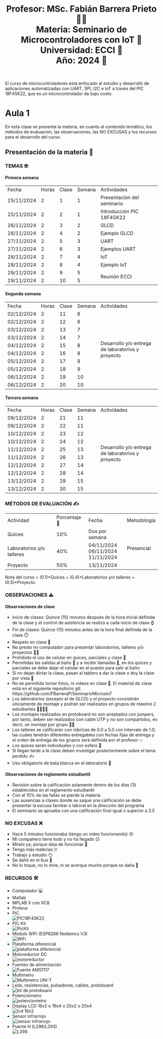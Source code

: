 <h1 align="center">Profesor: MSc. Fabián Barrera Prieto 👨‍🏫<br>
Materia: Seminario de Microcontroladores con IoT 🤖<br>
Universidad: ECCI 🏫<br>
Año: 2024 📅</h1><br>

El curso de microcontroladores está enfocado al estudio y desarrollo de aplicaciones automatizadas con UART, SPI, I2C e IoT a través del PIC 18F45K22, que es un microcontrolador de bajo costo. 

<h1>Aula 1</h1>

En esta clase se presenta la materia, en cuanto al contenido temático, los métodos de evaluación, las observaciones, las NO EXCUSAS y los recursos para el desarrollo del curso.

<h2>Presentación de la materia 🚀</h2>

<h3>TEMAS 🤓</h3>

<h4>Primera semana</h4>

<table>
	<tr>
		<td>Fecha</td> <td>Horas</td> <td>Clase</td> <td>Semana</td> <td>Actividades</td>
	</tr>
	<tr>
		<td>25/11/2024</td> <td>2</td> <td>1</td> <td>1</td> <td>Presentación del seminario</td>
	</tr>
    <tr>
		<td>25/11/2024</td> <td>2</td> <td>2</td> <td>1</td> <td>Introducción PIC 18F45K22</td>
	</tr>
	<tr>
		<td>26/11/2024</td> <td>2</td> <td>3</td> <td>2</td> <td>GLCD</td>
	</tr>
	<tr>
		<td>26/11/2024</td> <td>2</td> <td>4</td> <td>2</td> <td>Ejemplo GLCD</td>
	</tr>
	<tr>
		<td>27/11/2024</td> <td>2</td> <td>5</td> <td>3</td> <td>UART</td>
	</tr>
	<tr>
		<td>27/11/2024</td> <td>2</td> <td>6</td> <td>3</td> <td>Ejemplos UART</td>
	</tr>
    <tr>
		<td>28/11/2024</td> <td>2</td> <td>7</td> <td>4</td> <td>IoT</td>
	</tr>
    <tr>
		<td>28/11/2024</td> <td>2</td> <td>8</td> <td>4</td> <td>Ejemplo IoT</td>
	</tr>
	<tr>
		<td>29/11/2024</td> <td>2</td> <td>9</td> <td>5</td> <td rowspan="2">Reunión ECCI</td>
	</tr>
    <tr>
		<td>29/11/2024</td> <td>2</td> <td>10</td> <td>5</td>
	</tr>

</table>

<h4>Segunda semana</h4>

<table>
	<tr>
		<td>Fecha</td> <td>Horas</td> <td>Clase</td> <td>Semana</td> <td>Actividades</td>
	</tr>
	<tr>
		<td>02/12/2024</td> <td>2</td> <td>11</td> <td>6</td> <td rowspan="10">Desarrollo y/o entrega de laboratorios y proyecto</td>
	</tr>
	<tr>
		<td>02/12/2024</td> <td>2</td> <td>12</td> <td>6</td> 
	</tr>
	<tr>
		<td>03/12/2024</td> <td>2</td> <td>13</td> <td>7</td> 
	</tr>
	<tr>
		<td>03/12/2024</td> <td>2</td> <td>14</td> <td>7</td> 
	</tr>
	<tr>
		<td>04/12/2024</td> <td>2</td> <td>15</td> <td>8</td> 
	</tr>
    <tr>
		<td>04/12/2024</td> <td>2</td> <td>16</td> <td>8</td> 
	</tr>
    <tr>
		<td>05/12/2024</td> <td>2</td> <td>17</td> <td>9</td> 
	</tr>
    <tr>
		<td>05/12/2024</td> <td>2</td> <td>18</td> <td>9</td> 
	</tr>
	<tr>
		<td>06/12/2024</td> <td>2</td> <td>19</td> <td>10</td> 
	</tr>
    <tr>
		<td>06/12/2024</td> <td>2</td> <td>20</td> <td>10</td> 
	</tr>

</table>

<h4>Tercera semana</h4>

<table>
	<tr>
		<td>Fecha</td> <td>Horas</td> <td>Clase</td> <td>Semana</td> <td>Actividades</td>
	</tr>
	<tr>
		<td>09/12/2024</td> <td>2</td> <td>21</td> <td>11</td> <td rowspan="10">Desarrollo y/o entrega de laboratorios y proyecto</td>
	</tr>
	<tr>
		<td>09/12/2024</td> <td>2</td> <td>22</td> <td>11</td> 
	</tr>
	<tr>
		<td>10/12/2024</td> <td>2</td> <td>23</td> <td>12</td> 
	</tr>
	<tr>
		<td>10/12/2024</td> <td>2</td> <td>24</td> <td>12</td> 
	</tr><!--Finalización de clases-->
	<tr>
		<td>11/12/2024</td> <td>2</td> <td>25</td> <td>13</td> 
	</tr>
    <tr>
		<td>11/12/2024</td> <td>2</td> <td>26</td> <td>13</td> 
	</tr>
    <tr>
		<td>12/12/2024</td> <td>2</td> <td>27</td> <td>14</td> 
	</tr>
    <tr>
		<td>12/12/2024</td> <td>2</td> <td>28</td> <td>14</td> 
	</tr>
    <tr>
		<td>13/12/2024</td> <td>2</td> <td>29</td> <td>15</td>
	</tr>
    <tr>
		<td>13/12/2024</td> <td>2</td> <td>30</td> <td>15</td>
	</tr>

</table>

<h3>MÉTODOS DE EVALUACIÓN ✍️</h3>

<table>
	<tr>
		<td>Actividad</td>
		<td>Porcentaje 💯</td>
		<td>Fecha</td>
		<td>Metodología</td>
	</tr>
	<tr>
		<td>Quices</td>
		<td>10%</td>
		<td>Dos por semana</td>
		<td rowspan="3">Presencial</td>
	</tr>
	<tr>
		<td>Laboratorios y/o talleres</td>
		<td>40%</td>
		<td>04/11/2024<br>06/11/2024<br>11/11/2024</td>
	</tr>
    <tr>
		<td>Proyecto</td>
		<td>50%</td>
		<td>13/11/2024</td>
	</tr>
</table>

Nota del curso = (0.1)*Quices + (0.4)*Laboratorios y/o talleres + (0.5)*Proyecto

<h3>OBSERVACIONES ⚠️</h3>

<h4>Observaciones de clase</h4>
	<ul>
		<li> Inicio de clases: Quince (15) minutos después de la hora inicial definida de la clase y el control de asistencia se realiza a cada inicio de clase ⌚</li>
		<li> Fin de clases: Quince (15) minutos antes de la hora final definida de la clase ⏱️</li>
		<li> Respeto en clase 🤝</li>
		<li> No presto mi computador para presentar laboratorios, talleres y/o proyectos 🤦‍♂️</li>
		<li> Prohibido el uso de celular en quices, parciales y clase 📵</li>
		<li> Permitidas las salidas al baño 🚻 y a recibir llamadas 📲, en los quices y parciales se debe dejar el celular en el puesto para salir al baño</li>
		<li> Si no dejan dictar la clase, pasan al tablero a dar la clase o doy la clase por vista 😤</li>
		<li> No es permitido tomar fotos, ni videos en clase 📵. El material de clase está en el siguiente repositorio git: https://github.com/FBarreraP/SeminarioMicrosIoT </li>
		<li> Los laboratorios (excepto el de GLCD) y el proyecto consistirán únicamente de montaje y podrán ser realizados en grupos de máximo 2 estudiantes 🧍‍♂️🧍‍♀️</li>
		<li> Los montajes realizados en protoboard no son aceptados con jumpers, por tanto, deben ser realizados con cable UTP y no son compartidos, es decir, un montaje por grupo 🤷‍♂️</li>
		<li> Los talleres se calificarán con rúbricas de 0.0 a 5.0 con intervalo de 1.0; las cuales tendrán diferentes entregables con fechas fijas de entrega y el orden de entrega de los grupos será definida por el profesor 💥</li> 
		<li> Los quices serán individuales y con esfero 📄</li> 
		<li> Si llegan tarde a la clase deben investigar posteriormente sobre el tema perdido ✍️</li> 
        <li> Uso obligatorio de bata blanca en el laboratorio 🥼</li>
	</ul>

<h4>Observaciones de reglamento estudiantil</h4>
<ul>
	<li> Revisión sobre la calificación solamente dentro de los dias (3) establecidos en el reglamento estudiantil </li>
	<li> Con el 10% de las fallas se pierde la materia</li>
	<li> Las ausencias a clases donde se saque una calificación se debe presentar la excusa familiar o laboral en la dirección del programa</li>
	<li> El seminario se aprueba con una calificación final igual o superior a 3.5 </li>
</ul>

<h3>NO EXCUSAS ❌</h3>

<ul>
	<li> Hace 5 minutos funcionaba (tengo un video funcionando) 😒</li>
	<li> Mi compañero tiene todo y no ha llegado 😐</li>
	<li> Mírelo ya, porque deja de funcionar 🤨</li>
	<li> Tengo más materias 🙄</li>
	<li> Trabajo y estudio 😶</li>
	<li> Se dañó en el bus 🤔</li>
	<li> No lo toque, no lo mire, ni se acerque mucho porque se daña 🤨</li>
</ul>

<h3>RECURSOS 🛠️</h3>

<ul>
	<li> Computador 💻</li>
	<li> Matlab</li>
	<li> MPLAB X con XC8</li>
	<li> Proteus</li>
	<li> PIC</li>
	<img src="Imagenes/image-1.png" alt="PIC18F45K22" caption="Hola"/>
	<li> PIC Kit</li>
	<img src="Imagenes/image.png" alt="PicKit" caption="Hola"/>	
	<li> Módulo WiFi (ESP8266 Nodemcu V3)</li>
	<img src="Imagenes/image-2.png" alt="WiFi" caption="Hola"/>
	<li> Plataforma diferencial</li>
    <img src="https://down-id.img.susercontent.com/file/4707898d5ce46da11955f0269f3f5468" alt="plataforma diferencial" caption="Hola"/>
	 <li> Motoreductor DC</li>
    <img src="https://static.wixstatic.com/media/d96bda_8b8831ef4e0541c1839ac31ecdd8241e~mv2.png/v1/fill/w_480,h_480,al_c,q_85,usm_0.66_1.00_0.01,enc_auto/d96bda_8b8831ef4e0541c1839ac31ecdd8241e~mv2.png" alt="motoreductor" caption="Hola"/>
    <li> Fuentes de alimentación</li>
    <img src="https://cdnx.jumpseller.com/mactornica/image/9804941/1.jpg?1653696069" alt="Fuente AMS1117" caption="Hola"/>
    <li> Multimetro</li>
    <img src="https://electronicasannicolas.com.co/wp-content/uploads/2022/03/MULTIMETRO-DIGITAL-UT33C-UNIT-3641.png" alt="Multimetro UNI-T" caption="Hola"/>
    <li> Leds, resistencias, pulsadores, cables, protoboard</li>
    <img src="https://encrypted-tbn1.gstatic.com/shopping?q=tbn:ANd9GcR9gkrJHsEK9MCYNnJTZklwsNtW58ZzmrtdPMma9dXKXkLdYbt1PkHeGMi5cwDLLlRiOng2ozwdsB60QtZNCQF4hc3WUnPT6rx9HmCUAt1KuATjyJY9bNNWRA&usqp=CAE" alt="kit de protoboard" caption="Hola"/>
    <li> Potenciómetro</li>
    <img src="https://curtocircuito.com.br/pub/media/catalog/product/cache/ebf77fb58d795a2dbe3218c301c821c6/p/o/potenci_metro_linear_-_1m_-_l20_2_.jpg" alt="potenciometro" caption="Hola"/>
    <li> Display LCD 16x2 o 16x4 o 20x2 o 20x4</li>
    <img src="https://cdn.awsli.com.br/400x400/468/468162/produto/19414377c73c1c655d.jpg" alt="lcd 16x2" caption="Hola"/>
    <li> Sensor infrarrojo</li>
    <img src="Imagenes/image-3.png" alt="sensor infrarrojo" caption="Hola"/>
    <li> Puente H (L298/L293)</li>
    <img src="https://www.ardobot.co/pub/media/catalog/product/cache/2641e33458f1ae4a696b47b0da974426/l/2/l2998neco.jpg" alt="L298" caption="Hola"/>
</ul>
